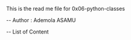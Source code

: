 

This is the read me file for 0x06-python-classes

-- Author : Ademola ASAMU

-- List of Content



